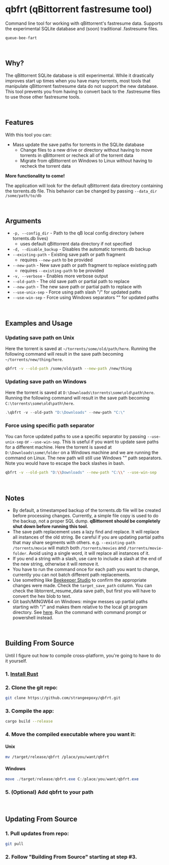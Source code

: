 # qbfrt (qBittorrent fastresume tool)
Command line tool for working with qBittorrent's fastresume data. Supports the experimental SQLite database and (soon) traditional .fastresume files.

`queue-bee-fart`

<br>

## Why?
The qBittorrent SQLite database is still experimental. While it drastically improves start up times when you have many torrents, most tools that manipulate qBittorrent fastresume data do not support the new database. This tool prevents you from having to convert back to the .fastresume files to use those other fastresume tools.

<br>

## Features
With this tool you can:
- Mass update the save paths for torrents in the SQLite database
    - Change files to a new drive or directory without having to move torrents in qBittorrent or recheck all of the torrent data
    - Migrate from qBittorrent on Windows to Linux without having to recheck the torrent data


**More functionality to come!**

The application will look for the default qBittorrent data directory
containing the torrents.db file. This behavior can be changed by passing
`--data_dir /some/path/to/db`

<br>

## Arguments
- `-p, --config_dir` - Path to the qB local config directory (where torrents.db lives)
    - uses default qBittorrent data directory if not specified
- `-d, --disable_backup` - Disables the automatic torrents.db backup
- `--existing-path` - Existing save path or path fragment
    - requires `--new-path` to be provided
- `--new-path` - New save path or path fragment to replace existing path
    - requires `--existing-path` to be provided
- `-v, --verbose` - Enables more verbose output
- `--old-path` - The old save path or partial path to replace
- `--new-path` - The new save path or partial path to replace with
- `--use-unix-sep` - Force using path slash "/" for updated paths
- `--use-win-sep` - Force using Windows separators "\" for updated paths

<br>

## Examples and Usage
### Updating save path on Unix
Here the torrent is saved at `~/torrents/some/old/path/here`. Running the following command
will result in the save path becoming `~/torrents/new/thing/here`.
```bash
qbfrt -v --old-path /some/old/path --new-path /new/thing
```
### Updating save path on Windows
Here the torrent is saved at `D:\Downloads\torrents\some\old\path\here`. Running the following
command will result in the save path becoming `C:\torrents\some\old\path\here`.  
```powershell
.\qbfrt -v --old-path "D:\Downloads" --new-path "C:\"
```
### Force using specific path separator
You can force updated paths to use a specific separator by passing `--use-unix-sep` or `--use-win-sep`.
This is useful if you want to update save paths for a different machine. Here the torrent is saved at
`D:\Downloads\some\folder` on a Windows machine and we are running the command on Linux. The new path
will still use Windows "\" path separators. Note you would have to escape the back slashes in bash.
```bash
qbfrt -v --old-path "D:\\Downloads" --new-path "C:\\" --use-win-sep
```

<br>

## Notes
- By default, a timestamped backup of the torrents.db file will be created before processing changes. Currently,
a simple file copy is used to do the backup, not a proper SQL dump. **qBittorrent should be completely shut down
before running this tool.**
- The save path replacement uses a lazy find and replace. It will replace all instances of the old string. Be careful
if you are updating partial paths that may share segments with others. e.g. `--existing-path /torrents/movie` will
match both `/torrents/movies` and `/torrents/movie-folder`. Avoid using a single word, it will replace all instances
of it.
- If you end a string with a slash, use care to include a slash at the end of the new string, otherwise it will remove it.
- You have to run the command once for each path you want to change, currently you can not batch different path replacements.
- Use something like [Beekeeper Studio](https://www.beekeeperstudio.io/) to confirm the appropriate changes
were made. Check the `target_save_path` column. You can check the libtorrent_resume_data save path, but first
you will have to convert the hex blob to text.
- Git bash/MINGW64 on Windows: mingw messes up partial paths starting with "/" and makes them relative to the local git
program directory. See [here](https://github.com/moby/moby/issues/24029#issuecomment-250412919). Run the command with command
prompt or powershell instead.

<br>

## Building From Source
Until I figure out how to compile cross-platform, you're going to have to do it yourself.


### 1. [Install Rust](https://www.rust-lang.org/tools/install)
### 2. Clone the git repo:
```bash
git clone https://github.com/strangeepoxy/qbfrt.git
```
### 3. Compile the app:
```bash
cargo build --release
```
### 4. Move the compiled executable where you want it:
#### Unix
```bash
mv /target/release/qbfrt /place/you/want/qbfrt
```
#### Windows
```powershell
move ./target/release/qbfrt.exe C:/place/you/want/qbfrt.exe
```
### 5. (Optional) Add qbfrt to your path

<br>

## Updating From Source

### 1. Pull updates from repo:
```bash
git pull
```
### 2. Follow "Building From Source" starting at step #3.
